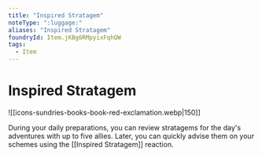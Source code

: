 ```yaml
---
title: "Inspired Stratagem"
noteType: ":luggage:"
aliases: "Inspired Stratagem"
foundryId: Item.jKBg6RMpyixFqhQW
tags:
  - Item
---
```


# Inspired Stratagem
![[icons-sundries-books-book-red-exclamation.webp|150]]

During your daily preparations, you can review stratagems for the day's adventures with up to five allies. Later, you can quickly advise them on your schemes using the [[Inspired Stratagem]] reaction.
